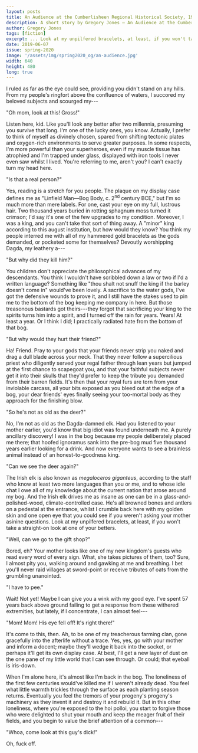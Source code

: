 ```yaml
---
layout: posts
title: An Audience at the Cumberlisheen Regional Historical Society, 19th August 2018, 4:12pm
description: A short story by Gregory Jones — An Audience at the Cumberlisheen Regional Historical Society, 19th August 2018, 4:12pm
author: Gregory Jones
tags: [fiction]
excerpt: ... Look at my unpilfered bracelets, at least, if you won't take a straight-on look at one of your betters ...
date: 2019-06-07
issue: spring-2020
image: '/assets/img/spring2020_og/an-audience.jpg'
width: 640
height: 480
long: true
---
```



I ruled as far as the eye could see, providing you didn't stand on any
hills. From my people's ringfort above the confluence of waters, I
succored my beloved subjects and scourged my---

"Oh mom, look at this! Gross!"

Listen here, kid. Like you'll look any better after two millennia,
presuming you survive that long. I'm one of the lucky ones, you know.
Actually, I prefer to think of myself as divinely chosen, spared from
shifting tectonic plates and oxygen-rich environments to serve greater
purposes. In some respects, I'm more powerful than your superheroes,
even if my muscle tissue has atrophied and I'm trapped under glass,
displayed with iron tools I never even saw whilst I lived. You're
referring to me, aren't you? I can't exactly turn my head here.

"Is that a real person?"

Yes, reading is a stretch for you people. The plaque on my display case
defines me as "Linfield Man—Bog Body, c. 2<sup>nd</sup> century BCE," but I'm
so much more than mere labels. For one, cast your eye on my full,
lustrous hair. Two thousand years buried in rotting sphagnum moss turned
it crimson; I'd say it's one of the few upgrades to my condition.
Moreover, I was a king, and you can't take that sort of thing away. A
"minor" king according to this august institution, but how would they
know? You think my people interred me with all of my hammered gold
bracelets as the gods demanded, or pocketed some for themselves?
Devoutly worshipping Dagda, my leathery a---

"But why did they kill him?"

You children don't appreciate the philosophical advances of my
descendants. You think I wouldn't have scribbled down a law or two if
I'd a written language? Something like "thou shalt not snuff the king if
the barley doesn't come in" would've been lovely. A sacrifice to the
water gods, I've got the defensive wounds to prove it, and I still have
the stakes used to pin me to the bottom of the bog keeping me company in
here. But those treasonous bastards got theirs---they forgot that
sacrificing your king to the spirits turns him into a spirit, and I
turned off the rain for years. Years! At least a year. Or I think I did;
I practically radiated hate from the bottom of that bog.

"But why would they hurt their friend?"

Ha! Friend. Pray to your gods that your friends never strip you naked
and drag a dull blade across your neck. That they never follow a
supercilious priest who diligently served your regal father through lean
years but jumped at the first chance to scapegoat you, and that your
faithful subjects never get it into their skulls that they'd prefer to
keep the tribute you demanded from their barren fields. It's then that
your royal furs are torn from your inviolable carcass, all your bits
exposed as you bleed out at the edge of a bog, your dear friends' eyes
finally seeing your too-mortal body as they approach for the finishing
blow.

"So he's not as old as the deer?"

No, I'm not as old as the Dagda-damned elk. Had you listened to your
mother earlier, you'd know that big idiot was found underneath me. A
purely ancillary discovery! I was in the bog because my people
deliberately placed me there; that hoofed ignoramus sank into the
pre-bog mud five thousand years earlier looking for a drink. And now
everyone wants to see a brainless animal instead of an
honest-to-goodness king.

"Can we see the deer again?"

The Irish elk is also known as *megaloceros giganteus*, according to the
staff who know at least two more languages than you or me, and to whose
idle chat I owe all of my knowledge about the current nation that arose
around my bog. And the Irish elk drives me as insane as one can be in a
glass-and-polished-wood, climate-controlled case. He's all browned bones
and antlers on a pedestal at the entrance, whilst I crumble back here
with my golden skin and one open eye that you could see if you weren't
asking your mother asinine questions. Look at my unpilfered bracelets,
at least, if you won't take a straight-on look at one of your betters.

"Well, can we go to the gift shop?"

Bored, eh? Your mother looks like one of my new kingdom's guests who
read every word of every sign. What, she takes pictures of them, too?
Sure, I almost pity you, walking around and gawking at me and breathing.
I bet you'll never raid villages at sword-point or receive tributes of
oats from the grumbling unanointed.

"I have to pee."

Wait! Not yet! Maybe I can give you a wink with my good eye. I've spent
57 years back above ground failing to get a response from these withered
extremities, but lately, if I concentrate, I can almost feel---

"Mom! Mom! His eye fell off! It's right there!"

It's come to this, then. Ah, to be one of my treacherous farming clan,
gone gracefully into the afterlife without a trace. Yes, yes, go with
your mother and inform a docent; maybe they'll wedge it back into the
socket, or perhaps it'll get its own display case. At best, I'll get a
new layer of dust on the one pane of my little world that I can see
through. Or could; that eyeball is iris-down.

When I'm alone here, it's almost like I'm back in the bog. The
loneliness of the first few centuries would've killed me if I weren't
already dead. You feel what little warmth trickles through the surface
as each planting season returns. Eventually you feel the tremors of your
progeny's progeny's machinery as they invent it and destroy it and
rebuild it. But in this other loneliness, where you're exposed to the
hoi polloi, you start to forgive those who were delighted to shut your
mouth and keep the meager fruit of their fields, and you begin to value
the brief attention of a common---

"Whoa, come look at this guy's dick!"

Oh, fuck off.
